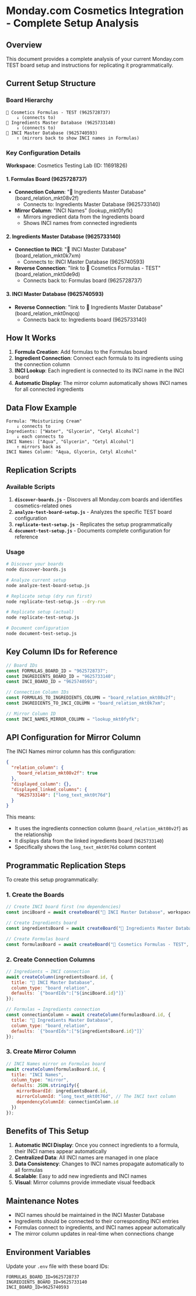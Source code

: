 # Monday.com Cosmetics Integration - Complete Setup Analysis

## Overview

This document provides a complete analysis of your current Monday.com TEST board setup and instructions for replicating it programmatically.

## Current Setup Structure

### Board Hierarchy
```
🧪 Cosmetics Formulas - TEST (9625728737)
    ↓ (connects to)
🧪 Ingredients Master Database (9625733140)  
    ↓ (connects to)
🧬 INCI Master Database (9625740593)
    ↑ (mirrors back to show INCI names in Formulas)
```

### Key Configuration Details

**Workspace**: Cosmetics Testing Lab (ID: 11691826)

#### 1. Formulas Board (9625728737)
- **Connection Column**: "🧪 Ingredients Master Database" (board_relation_mkt08v2f)
  - Connects to: Ingredients Master Database (9625733140)
- **Mirror Column**: "INCI Names" (lookup_mkt0fyfk)
  - Mirrors ingredient data from the Ingredients board
  - Shows INCI names from connected ingredients

#### 2. Ingredients Master Database (9625733140)
- **Connection to INCI**: "🧬 INCI Master Database" (board_relation_mkt0k7xm)
  - Connects to: INCI Master Database (9625740593)
- **Reverse Connection**: "link to 🧪 Cosmetics Formulas - TEST" (board_relation_mkt0de9d)
  - Connects back to: Formulas board (9625728737)

#### 3. INCI Master Database (9625740593)
- **Reverse Connection**: "link to 🧪 Ingredients Master Database" (board_relation_mkt0nqcq)
  - Connects back to: Ingredients board (9625733140)

## How It Works

1. **Formula Creation**: Add formulas to the Formulas board
2. **Ingredient Connection**: Connect each formula to its ingredients using the connection column
3. **INCI Lookup**: Each ingredient is connected to its INCI name in the INCI board
4. **Automatic Display**: The mirror column automatically shows INCI names for all connected ingredients

## Data Flow Example

```
Formula: "Moisturizing Cream"
    ↓ connects to
Ingredients: ["Water", "Glycerin", "Cetyl Alcohol"]
    ↓ each connects to  
INCI Names: ["Aqua", "Glycerin", "Cetyl Alcohol"]
    ↑ mirrors back as
INCI Names Column: "Aqua, Glycerin, Cetyl Alcohol"
```

## Replication Scripts

### Available Scripts

1. **`discover-boards.js`** - Discovers all Monday.com boards and identifies cosmetics-related ones
2. **`analyze-test-board-setup.js`** - Analyzes the specific TEST board configuration
3. **`replicate-test-setup.js`** - Replicates the setup programmatically
4. **`document-test-setup.js`** - Documents complete configuration for reference

### Usage

```bash
# Discover your boards
node discover-boards.js

# Analyze current setup
node analyze-test-board-setup.js

# Replicate setup (dry run first)
node replicate-test-setup.js --dry-run

# Replicate setup (actual)
node replicate-test-setup.js

# Document configuration
node document-test-setup.js
```

## Key Column IDs for Reference

```javascript
// Board IDs
const FORMULAS_BOARD_ID = "9625728737";
const INGREDIENTS_BOARD_ID = "9625733140"; 
const INCI_BOARD_ID = "9625740593";

// Connection Column IDs
const FORMULAS_TO_INGREDIENTS_COLUMN = "board_relation_mkt08v2f";
const INGREDIENTS_TO_INCI_COLUMN = "board_relation_mkt0k7xm";

// Mirror Column ID
const INCI_NAMES_MIRROR_COLUMN = "lookup_mkt0fyfk";
```

## API Configuration for Mirror Column

The INCI Names mirror column has this configuration:
```json
{
  "relation_column": {
    "board_relation_mkt08v2f": true
  },
  "displayed_column": {},
  "displayed_linked_columns": {
    "9625733140": ["long_text_mkt0t76d"]
  }
}
```

This means:
- It uses the ingredients connection column (`board_relation_mkt08v2f`) as the relationship
- It displays data from the linked ingredients board (`9625733140`)
- Specifically shows the `long_text_mkt0t76d` column content

## Programmatic Replication Steps

To create this setup programmatically:

### 1. Create the Boards
```javascript
// Create INCI board first (no dependencies)
const inciBoard = await createBoard("🧬 INCI Master Database", workspace);

// Create Ingredients board 
const ingredientsBoard = await createBoard("🧪 Ingredients Master Database", workspace);

// Create Formulas board
const formulasBoard = await createBoard("🧪 Cosmetics Formulas - TEST", workspace);
```

### 2. Create Connection Columns
```javascript
// Ingredients → INCI connection
await createColumn(ingredientsBoard.id, {
  title: "🧬 INCI Master Database",
  column_type: "board_relation", 
  defaults: `{"boardIds":["${inciBoard.id}"]}`
});

// Formulas → Ingredients connection  
const connectionColumn = await createColumn(formulasBoard.id, {
  title: "🧪 Ingredients Master Database",
  column_type: "board_relation",
  defaults: `{"boardIds":["${ingredientsBoard.id}"]}`
});
```

### 3. Create Mirror Column
```javascript
// INCI Names mirror on Formulas board
await createColumn(formulasBoard.id, {
  title: "INCI Names",
  column_type: "mirror",
  defaults: JSON.stringify({
    mirrorBoardId: ingredientsBoard.id,
    mirrorColumnId: "long_text_mkt0t76d", // The INCI text column
    dependencyColumnId: connectionColumn.id
  })
});
```

## Benefits of This Setup

1. **Automatic INCI Display**: Once you connect ingredients to a formula, their INCI names appear automatically
2. **Centralized Data**: All INCI names are managed in one place
3. **Data Consistency**: Changes to INCI names propagate automatically to all formulas
4. **Scalable**: Easy to add new ingredients and INCI names
5. **Visual**: Mirror columns provide immediate visual feedback

## Maintenance Notes

- INCI names should be maintained in the INCI Master Database
- Ingredients should be connected to their corresponding INCI entries
- Formulas connect to ingredients, and INCI names appear automatically
- The mirror column updates in real-time when connections change

## Environment Variables

Update your `.env` file with these board IDs:
```env
FORMULAS_BOARD_ID=9625728737
INGREDIENTS_BOARD_ID=9625733140
INCI_BOARD_ID=9625740593
```